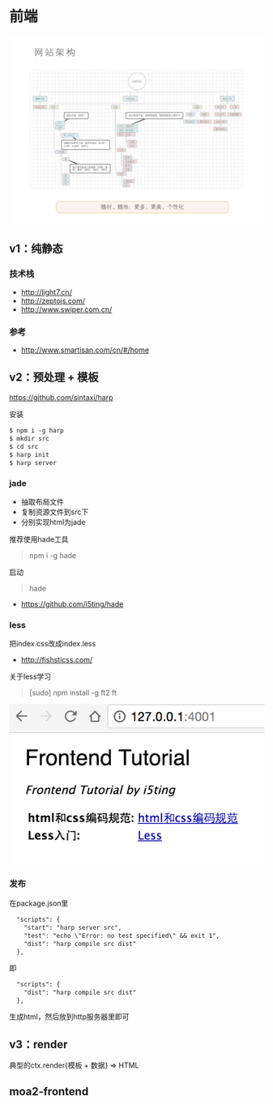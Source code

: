 # 前端

![1](img/1.png)

## v1：纯静态

### 技术栈

- http://light7.cn/
- http://zeptojs.com/
- http://www.swiper.com.cn/

### 参考

- http://www.smartisan.com/cn/#/home

## v2：预处理 + 模板

https://github.com/sintaxi/harp

安装

```
$ npm i -g harp
$ mkdir src
$ cd src
$ harp init
$ harp server
```

### jade 

- 抽取布局文件
- 复制资源文件到src下
- 分别实现html为jade

推荐使用hade工具

> npm i -g hade

启动

> hade

- https://github.com/i5ting/hade

### less

把index.css改成index.less

- http://fishsticss.com/


关于less学习

> [sudo] npm install -g ft2
> ft

![Less](img/less.png)

### 发布

在package.json里

```
  "scripts": {
    "start": "harp server src",
    "test": "echo \"Error: no test specified\" && exit 1",
    "dist": "harp compile src dist"
  },
```

即

```
  "scripts": {
    "dist": "harp compile src dist"
  },
```

生成html，然后放到http服务器里即可

## v3：render

典型的ctx.render{模板 + 数据} =>  HTML


## moa2-frontend